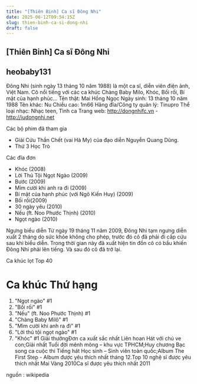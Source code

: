 ```yaml
---
title: "[Thiên Binh] Ca sĩ Đông Nhi"
date: 2025-06-12T09:54:15Z
slug: thien-binh-ca-si-dong-nhi
draft: false
---
```


## [Thiên Binh] Ca sĩ Đông Nhi

## heobaby131

Đông Nhi (sinh ngày 13 tháng 10 năm 1988) là một ca sĩ, diễn viên điện ảnh, Việt Nam. Cô nổi tiếng với các ca khúc Chàng Baby Milo, Khóc, Bối rối, Bí mật của hạnh phúc...
Tên thật: Mai Hồng Ngọc
Ngày sinh: 13 tháng 10 năm 1988
Tên khác: Nu
Chiều cao: 1m66
Hãng đĩa/Công ty quản lý: Tinupro
Thể loại nhạc: Nhạc teen, Tình ca
Trang web: http://dongnhifc.vn - http://iudongnhi.net

Các bộ phim đã tham gia
* Giải Cứu Thần Chết (vai Hà My) của đạo diễn Nguyễn Quang Dũng.
* Thứ 3 Học Trò

Các đĩa đơn
* Khóc (2008)
* Lời Thú Tội Ngọt Ngào (2009)
* Bước (2009)
* Mỉm cười khi anh ra đi (2009)
* Bí mật của hạnh phúc (với Ngô Kiến Huy) (2009)
* Bối rối(2009)
* 30 ngày yêu (2010)
* Nếu (ft. Noo Phước Thịnh) (2010)
* Ngọt ngào (2010)



Ngưng biểu diễn
Từ ngày 19 tháng 11 năm 2009, Đông Nhi tạm ngưng diễn xuất 2 tháng do sức khỏe không cho phép, trước đó cô đã phải đi cấp cứu sau khi biểu diễn. Trong thời gian này đã xuất hiện tin đồn cô có bầu khiến Đông Nhi phải lên tiếng. Và sau đó cô đã trở lại.

Ca khúc lọt Top 40
# Ca khúc Thứ hạng
1. "Ngọt ngào" #1
2. "Bối rối" #1
3. "Nếu" (ft. Noo Phước Thịnh) #1
4. "Chàng Baby Milô" #1
5. "Mỉm cười khi anh ra đi" #1
6. "Lời thú tội ngọt ngào" #1
7. "Khóc" #1
Giải thưởngĐơn ca xuất sắc nhất Liên hoan Hát với chú ve con;Giải nhất Tuổi đời mênh mông – khu vực TPHCM;Huy chương Bạc song ca cuộc thi Tiếng hát Học sinh – Sinh viên toàn quốc;Album The First Step - Album được yêu thích nhất tháng 12.Top 10 nghệ sĩ được yêu thích nhất Mai Vàng 2010Ca sĩ được yêu thích nhất 2011

nguồn : wikipedia